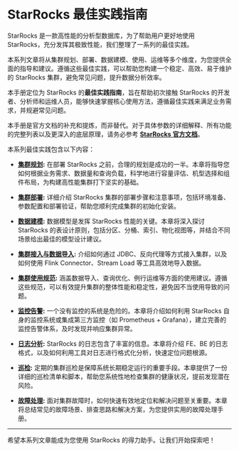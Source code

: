 # StarRocks 最佳实践指南

StarRocks 是一款高性能的分析型数据库，为了帮助用户更好地使用 StarRocks，充分发挥其极致性能，我们整理了一系列的最佳实践。

本系列文章将从集群规划、部署、数据建模、使用、运维等多个维度，为您提供全面的指导和建议。遵循这些最佳实践，可以帮助您构建一个稳定、高效、易于维护的 StarRocks 集群，避免常见问题，提升数据分析效率。

本手册定位为 StarRocks 的**最佳实践指南**，旨在帮助初次接触 StarRocks 的开发者、分析师和运维人员，能够快速掌握核心使用方法，遵循最佳实践来满足业务需求，并规避常见问题。

本手册是官方文档的补充和提炼，而非替代。对于具体参数的详细解释、所有功能的完整列表以及更深入的底层原理，请务必参考 **[StarRocks 官方文档](https://docs.starrocks.io/zh/docs/introduction/StarRocks_intro/)**。

本系列最佳实践包含以下内容：

*   **[集群规划](./using_starrocks/cluster-planning.md):** 在部署 StarRocks 之前，合理的规划是成功的一半。本章将指导您如何根据业务需求、数据量和查询负载，科学地进行容量评估、机型选择和组件布局，为构建高性能集群打下坚实的基础。

*   **[集群部署](./deployment/deployment.md):** 详细介绍 StarRocks 集群的部署步骤和注意事项，包括环境准备、参数配置和部署验证，帮助您顺利完成集群的初始化安装。

*   **[数据建模](./using_starrocks/modeling.md):** 数据模型是发挥 StarRocks 性能的关键。本章将深入探讨 StarRocks 的表设计原则，包括分区、分桶、索引、物化视图等，并结合不同场景给出最佳的模型设计建议。

*   **[集群接入与数据导入](./using_starrocks/connector.md):** 介绍如何通过 JDBC、反向代理等方式接入集群，以及如何使用 Flink Connector、Stream Load 等工具高效地导入数据。

*   **[集群使用规范](./using_starrocks/usage.md):** 涵盖数据导入、查询优化、例行运维等方面的使用建议。遵循这些规范，可以有效提升集群的整体性能和稳定性，避免因不当使用导致的问题。

*   **[监控告警](./Monitor/monitoring.md):** 一个没有监控的系统是危险的。本章将介绍如何利用 StarRocks 自身的监控系统或集成第三方监控（如 Prometheus + Grafana），建立完善的监控告警体系，及时发现并响应集群异常。

*   **[日志分析](./Monitor/logs.md):** StarRocks 的日志包含了丰富的信息。本章将介绍 FE、BE 的日志格式，以及如何利用工具对日志进行格式化分析，快速定位问题根源。

*   **[巡检](./Monitor/inspection.md):** 定期的集群巡检是保障系统长期稳定运行的重要手段。本章提供了一份详细的巡检清单和脚本，帮助您系统性地检查集群的健康状况，提前发现潜在风险。

*   **[故障处理](./troubleshooting/troubleshooting.md):** 面对集群故障时，如何快速有效地定位和解决问题至关重要。本章将总结常见的故障场景、排查思路和解决方案，为您提供实用的故障处理手册。

---

希望本系列文章能成为您使用 StarRocks 的得力助手。让我们开始探索吧！